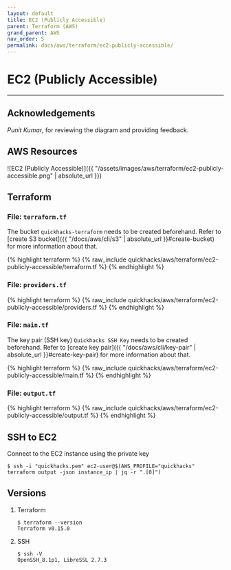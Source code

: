 ```yaml
---
layout: default
title: EC2 (Publicly Accessible)
parent: Terraform (AWS)
grand_parent: AWS
nav_order: 5
permalink: docs/aws/terraform/ec2-publicly-accessible/
---
```


# EC2 (Publicly Accessible)

---

## Acknowledgements

_Punit Kumar_, for reviewing the diagram and providing feedback.

## AWS Resources

![EC2 (Publicly Accessible)]({{ "/assets/images/aws/terraform/ec2-publicly-accessible.png" | absolute_url }})

## Terraform

### File: `terraform.tf`

The bucket `quickhacks-terraform` needs to be created beforehand. Refer to
[create S3 bucket]({{ "/docs/aws/cli/s3" | absolute_url }}#create-bucket) for more information about that.

{% highlight terraform %}
{% raw_include quickhacks/aws/terraform/ec2-publicly-accessible/terraform.tf %}
{% endhighlight %}

### File: `providers.tf`

{% highlight terraform %}
{% raw_include quickhacks/aws/terraform/ec2-publicly-accessible/providers.tf %}
{% endhighlight %}

### File: `main.tf`

The key pair (SSH key) `Quickhacks SSH Key` needs to be created beforehand.  Refer to
[create key pair]({{ "/docs/aws/cli/key-pair" | absolute_url }}#create-key-pair) for more information about that.

{% highlight terraform %}
{% raw_include quickhacks/aws/terraform/ec2-publicly-accessible/main.tf %}
{% endhighlight %}

### File: `output.tf`

{% highlight terraform %}
{% raw_include quickhacks/aws/terraform/ec2-publicly-accessible/output.tf %}
{% endhighlight %}

## SSH to EC2

Connect to the EC2 instance using the private key

```console
$ ssh -i "quickhacks.pem" ec2-user@$(AWS_PROFILE="quickhacks" terraform output -json instance_ip | jq -r ".[0]")
```

## Versions

1. Terraform

    ```console
    $ terraform --version
    Terraform v0.15.0
    ```

1. SSH

   ```console
   $ ssh -V
   OpenSSH_8.1p1, LibreSSL 2.7.3
   ```
